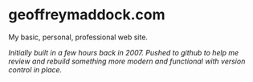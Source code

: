 # geoffreymaddock.com
My basic, personal, professional web site.

*Initially built in a few hours back in 2007.  Pushed to github to help me review and rebuild something more modern and functional with version control in place.*
